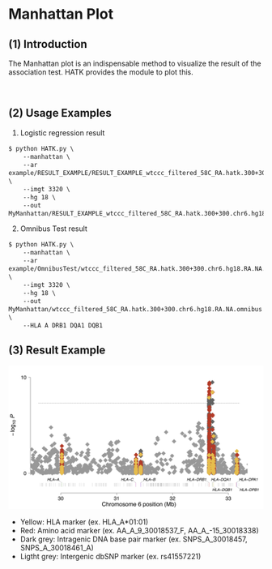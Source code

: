# Manhattan Plot

## (1) Introduction
The Manhattan plot is an indispensable method to visualize the result of the association test. HATK provides the module to plot this.

<br>

## (2) Usage Examples

1. Logistic regression result

```
$ python HATK.py \
    --manhattan \
    --ar example/RESULT_EXAMPLE/RESULT_EXAMPLE_wtccc_filtered_58C_RA.hatk.300+300.chr6.hg18.assoc.logistic \
    --imgt 3320 \
    --hg 18 \
    --out MyManhattan/RESULT_EXAMPLE_wtccc_filtered_58C_RA.hatk.300+300.chr6.hg18
```

2. Omnibus Test result

```
$ python HATK.py \
    --manhattan \
    --ar example/OmnibusTest/wtccc_filtered_58C_RA.hatk.300+300.chr6.hg18.RA.NA.omnibus \
    --imgt 3320 \
    --hg 18 \
    --out MyManhattan/wtccc_filtered_58C_RA.hatk.300+300.chr6.hg18.RA.NA.omnibus \
    --HLA A DRB1 DQA1 DQB1
```

## (3) Result Example
![Manhattan_example](img/README_5-1_Manhattan_example.png)

- Yellow: HLA marker (ex. HLA_A*01:01)
- Red: Amino acid marker (ex. AA_A_9_30018537_F, AA_A_-15_30018338)
- Dark grey: Intragenic DNA base pair marker (ex. SNPS_A_30018457, SNPS_A_30018461_A)
- Ligtht grey: Intergenic dbSNP marker (ex. rs41557221)
